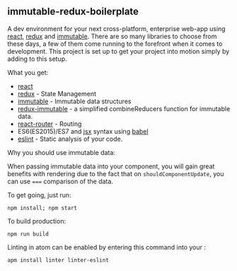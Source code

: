 ## immutable-redux-boilerplate
A dev environment for your next cross-platform, enterprise web-app using [react](https://facebook.github.io/react/), [redux](http://redux.js.org/) and [immutable](https://facebook.github.io/immutable-js/).
There are so many libraries to choose from these days, a few of them come running to the forefront when it comes to development.
This project is set up to get your project into motion simply by adding to this setup.  

What you get:
* [react](https://facebook.github.io/react/)
* [redux](http://redux.js.org/) - State Management
* [immutable](https://facebook.github.io/immutable-js/) - Immutable data structures
* [redux-immutable](https://www.google.com/url?sa=t&rct=j&q=&esrc=s&source=web&cd=1&cad=rja&uact=8&ved=0ahUKEwiz2PX70YPNAhVI92MKHSfNACgQFggdMAA&url=https%3A%2F%2Fgithub.com%2Fgajus%2Fredux-immutable&usg=AFQjCNF59FoUzr3OTGQL0mOP_k3ow8Ccyg) - a simplified combineReducers function for immutable data.
* [react-router](https://github.com/reactjs/react-router) - Routing
* ES6(ES2015)/ES7 and [jsx](https://facebook.github.io/react/docs/jsx-in-depth.html) syntax using [babel](https://babeljs.io/)
* [eslint](http://eslint.org/) - Static analysis of your code.

Why you should use immutable data:

When passing immutable data into your component, you will gain great benefits with rendering due to the fact that on `shouldComponentUpdate`, you can use `===` comparison of the data. 

To get going, just run:
```
npm install; npm start
```

To build production:
```
npm run build
```

Linting in atom can be enabled by entering this command into your :
```
apm install linter linter-eslint
```
